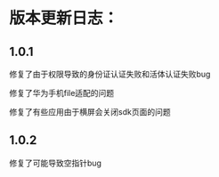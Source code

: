 # 版本更新日志：

## 1.0.1

修复了由于权限导致的身份证认证失败和活体认证失败bug

修复了华为手机file适配的问题

修复了有些应用由于横屏会关闭sdk页面的问题

## 1.0.2

修复了可能导致空指针bug
